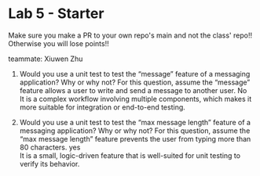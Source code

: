 # Lab 5 - Starter
Make sure you make a PR to your own repo's main and not the class' repo!! Otherwise you will lose points!!


teammate: Xiuwen Zhu

1) Would you use a unit test to test the “message” feature of a messaging application? Why or why not? For this question, assume the “message” feature allows a user to write and send a message to another user.
   No              
   It is a complex workflow involving multiple components, which makes it more suitable for         integration or end-to-end testing.

2) Would you use a unit test to test the “max message length” feature of a messaging application? Why or why not? For this question, assume the “max message length” feature prevents the user from typing more than 80 characters.
   yes                                           
   It is a small, logic-driven feature that is well-suited for unit testing to verify its behavior.